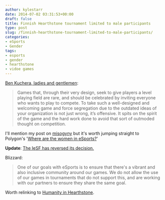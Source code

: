 ```yaml
---
author: kylestarr
date: 2014-07-02 03:31:53+00:00
draft: false
title: Finnish Hearthstone tournament limited to male participants
type: post
slug: /finnish-hearthstone-tournament-limited-to-male-participants/
categories:
- eSports
- Gender
tags:
- esports
- gender
- hearthstone
- vidoe games
---
```


[Ben Kuchera, ladies and gentlemen](http://www.polygon.com/2014/7/2/5864437/hearthstone-esports-gender-blizzard):

> Games that, through their very design, seek to give players a level playing field are rare, and should be celebrated by inviting everyone who wants to play to compete. To take such a well-designed and welcoming game and force segregation due to the outdated ideas of your organization is not just wrong, it’s offensive. It spits on the spirit of the game and the hard work done to avoid that sort of outmoded thought on competition.

I'll mention my post on [misogyny](/2014/05/27/the-topic-of-misogyny/) but it's worth jumping straight to Polygon's '[Where are the women in eSports?](http://www.polygon.com/2014/5/27/5723446/women-in-esports-professional-gaming-riot-games-blizzard-starcraft-lol)'

**Update**: [The IeSF has reversed its decision.](http://www.polygon.com/2014/7/3/5867015/international-esports-federation-reverses-gender-segregation-policy)

Blizzard:

> One of our goals with eSports is to ensure that there's a vibrant and also inclusive community around our games. We do not allow the use of our games in tournaments that do not support this, and are working with our partners to ensure they share the same goal.

Worth relinking to [Humanity in Hearthstone](/2014/04/17/humanity-in-hearthstone/).
